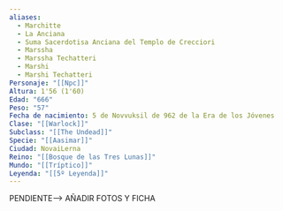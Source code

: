 ```yaml
---
aliases:
  - Marchitte
  - La Anciana
  - Suma Sacerdotisa Anciana del Templo de Crecciori
  - Marssha
  - Marssha Techatteri
  - Marshi
  - Marshi Techatteri
Personaje: "[[Npc]]"
Altura: 1'56 (1'60)
Edad: "666"
Peso: "57"
Fecha de nacimiento: 5 de Novvuksil de 962 de la Era de los Jóvenes
Clase: "[[Warlock]]"
Subclass: "[[The Undead]]"
Specie: "[[Aasimar]]"
Ciudad: NovaiLerna
Reino: "[[Bosque de las Tres Lunas]]"
Mundo: "[[Tríptico]]"
Leyenda: "[[5º Leyenda]]"
---
```

PENDIENTE--> AÑADIR FOTOS Y FICHA